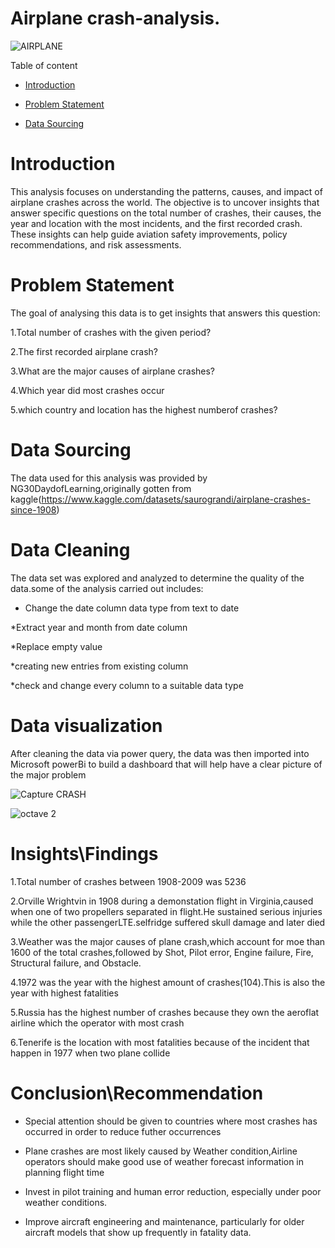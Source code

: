 
# Airplane crash-analysis.

![AIRPLANE](https://github.com/user-attachments/assets/ba7174cd-44c1-4a7b-901b-a2ef5ead2aaa)

Table of content

- [Introduction](https://github.com/Ehinmetan/crash-analysis/blob/main/README.md#introduction)

- [Problem Statement](https://github.com/Ehinmetan/crash-analysis/blob/main/README.md#problem-statement)

- [Data Sourcing](https://github.com/Ehinmetan/crash-analysis/blob/main/README.md#data-sourcing)

# Introduction
This analysis focuses on understanding the patterns, causes, and impact of airplane crashes across the world. The objective is to uncover insights that answer specific questions on the total number of crashes, their causes, the year and location with the most incidents, and the first recorded crash. These insights can help guide aviation safety improvements, policy recommendations, and risk assessments.

# Problem Statement

The goal of analysing this data is to get insights that answers this question:

1.Total number of crashes with the given period?

2.The first recorded airplane crash?

3.What are the major causes of airplane crashes?

4.Which year did most crashes occur

5.which country and location has the highest numberof crashes?


# Data Sourcing

The data used for this analysis was provided by NG30DaydofLearning,originally gotten from kaggle(https://www.kaggle.com/datasets/saurograndi/airplane-crashes-since-1908)


# Data Cleaning

The data set was explored and analyzed to determine the quality of the data.some of the analysis carried out includes:

* Change the date column data type from text to date

*Extract year and month from date column

*Replace empty value

*creating new entries from existing column

*check and change every column to a suitable data type


# Data visualization

After cleaning the data via power query, the data was then imported into Microsoft powerBi to build a dashboard that will help have a clear picture of the major problem

![Capture CRASH](https://user-images.githubusercontent.com/107497635/179857010-8120c58f-443e-4ae9-b87e-683e50899acf.JPG)

![octave 2](https://github.com/user-attachments/assets/2eb26e9f-890a-4fff-b911-c50a304268b9)


# Insights\Findings

1.Total number of crashes between 1908-2009 was 5236

2.Orville Wrightvin in 1908 during a demonstation flight in Virginia,caused when one of two propellers separated in flight.He sustained serious injuries while the other passengerLTE.selfridge suffered skull damage and later died

3.Weather was the major causes of plane crash,which account for moe than 1600 of the total crashes,followed by Shot, Pilot error, Engine failure, Fire, Structural failure, and Obstacle.

4.1972 was the year with the highest amount of crashes(104).This is also the year with highest fatalities

5.Russia  has the highest number of crashes because they own the aeroflat airline which the operator with most crash

6.Tenerife is the location with most fatalities because of the incident that happen in 1977 when two plane collide

# Conclusion\Recommendation

- Special attention should be given to countries where most crashes has occurred in order to reduce futher occurrences

- Plane crashes are most likely caused by Weather condition,Airline operators should make good use of weather forecast information in planning flight time

- Invest in pilot training and human error reduction, especially under poor weather conditions.

- Improve aircraft engineering and maintenance, particularly for older aircraft models that show up frequently in fatality data.
